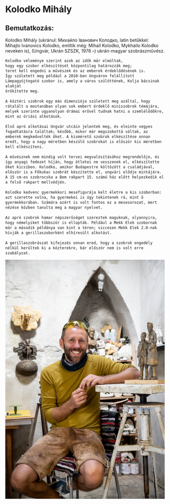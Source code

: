 # Kolodko Mihály
## Bemutatkozás:

Kolodko Mihály (ukránul: Михайло Іванович Колодко, latin betűkkel: Mihajlo Ivanovics Kolodko, említik még: Mihail Kolodko, Mykhailo Kolodko neveken is), (Ungvár, Ukrán SZSZK, 1978 –) ukrán-magyar szobrászművész.
                
    Kolodko véleménye szerint azok az idők már elmúltak,
    hogy egy szobor elkészítését központilag határozzák meg;
    teret kell engedni a művészek és az emberek érdeklődésének is.
    Így született meg például a 2010-ben Ungváron felállított
    Lámpagyújtogató szobor is, amely a város szülöttének, Kolja bácsinak alakját
    örökítette meg.
         
    A köztéri szobrok egy más dimenziója született meg azáltal, hogy rátalált a mostanában olyan sok embert érdeklő miniszobrok témájára, melyek szerinte ugyanolyan drámai erővel tudnak hatni a szemlélődőkre, mint az óriási alkotások.
                
    Első apró alkotásai Ungvár utcáin jelentek meg, és eleinte vegyes fogadtatásra találtak; később, mikor már megszokottá váltak, az emberek megkedvelték őket. A kisméretű szobrok elkészítése onnan eredt, hogy a nagy méretben készülő szobrokat is először kis méretben kell elkészíteni.
                
    A művésznek nem mindig volt tervei megvalósításához megrendelője, és így anyagi fedezet híján, hogy ötletei ne vesszenek el, elkészítette őket kicsiben. Kolodko, amikor Budapestre költözött a családjával, először is a Főkukac szobrát készítette el, ungvári elődje mintájára. A 15 cm-es szobrocska a Bem rakpart 15. számú ház előtt helyezkedik el a felső rakpart mellvédjén.
                
    Kolodko kedvenc gyermekkori mesefigurája kelt életre a kis szoborban: azt szerette volna, ha gyermekei is úgy tekintenek rá, mint ő gyermekkorában. Számára azért is volt fontos ez a mesesorozat, mert nézése közben tanulta meg a magyar nyelvet.
                
    Az apró szobrok hamar népszerűséget szereztek maguknak, olyannyira, hogy némelyiket többször is ellopták. Például a Mekk Elek szobornak már a második példánya van kint a téren; viccesen Mekk Elek 2.0-nak hívják a gerillaszoborként elhíresült alkotást.
                
    A gerillaszobrászat kifejezés onnan ered, hogy a szobrok engedély nélkül kerültek ki a közterekre, bár először nem is volt erre szabályzat.

 <img src="kolodko.jpg" alt="Kolodko Mihály szobra">